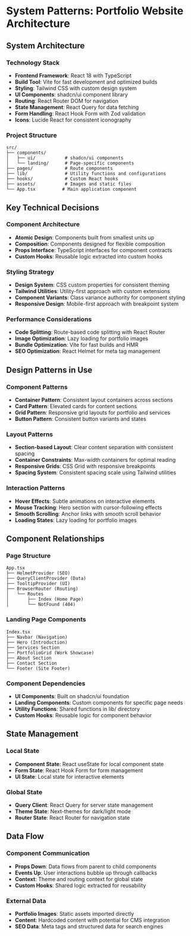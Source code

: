 # System Patterns: Portfolio Website Architecture

## System Architecture

### Technology Stack
- **Frontend Framework**: React 18 with TypeScript
- **Build Tool**: Vite for fast development and optimized builds
- **Styling**: Tailwind CSS with custom design system
- **UI Components**: shadcn/ui component library
- **Routing**: React Router DOM for navigation
- **State Management**: React Query for data fetching
- **Form Handling**: React Hook Form with Zod validation
- **Icons**: Lucide React for consistent iconography

### Project Structure
```
src/
├── components/
│   ├── ui/           # shadcn/ui components
│   └── landing/      # Page-specific components
├── pages/            # Route components
├── lib/              # Utility functions and configurations
├── hooks/            # Custom React hooks
├── assets/           # Images and static files
└── App.tsx          # Main application component
```

## Key Technical Decisions

### Component Architecture
- **Atomic Design**: Components built from smallest units up
- **Composition**: Components designed for flexible composition
- **Props Interface**: TypeScript interfaces for component contracts
- **Custom Hooks**: Reusable logic extracted into custom hooks

### Styling Strategy
- **Design System**: CSS custom properties for consistent theming
- **Tailwind Utilities**: Utility-first approach with custom extensions
- **Component Variants**: Class variance authority for component styling
- **Responsive Design**: Mobile-first approach with breakpoint system

### Performance Considerations
- **Code Splitting**: Route-based code splitting with React Router
- **Image Optimization**: Lazy loading for portfolio images
- **Bundle Optimization**: Vite for fast builds and HMR
- **SEO Optimization**: React Helmet for meta tag management

## Design Patterns in Use

### Component Patterns
- **Container Pattern**: Consistent layout containers across sections
- **Card Pattern**: Elevated cards for content sections
- **Grid Pattern**: Responsive grid layouts for portfolio and services
- **Button Pattern**: Consistent button variants and states

### Layout Patterns
- **Section-based Layout**: Clear content separation with consistent spacing
- **Container Constraints**: Max-width containers for optimal reading
- **Responsive Grids**: CSS Grid with responsive breakpoints
- **Spacing System**: Consistent spacing scale using Tailwind utilities

### Interaction Patterns
- **Hover Effects**: Subtle animations on interactive elements
- **Mouse Tracking**: Hero section with cursor-following effects
- **Smooth Scrolling**: Anchor links with smooth scroll behavior
- **Loading States**: Lazy loading for portfolio images

## Component Relationships

### Page Structure
```
App.tsx
├── HelmetProvider (SEO)
├── QueryClientProvider (Data)
├── TooltipProvider (UI)
├── BrowserRouter (Routing)
│   └── Routes
│       ├── Index (Home Page)
│       └── NotFound (404)
```

### Landing Page Components
```
Index.tsx
├── Navbar (Navigation)
├── Hero (Introduction)
├── Services Section
├── PortfolioGrid (Work Showcase)
├── About Section
├── Contact Section
└── Footer (Site Footer)
```

### Component Dependencies
- **UI Components**: Built on shadcn/ui foundation
- **Landing Components**: Custom components for specific page needs
- **Utility Functions**: Shared functions in lib/ directory
- **Custom Hooks**: Reusable logic for component behavior

## State Management

### Local State
- **Component State**: React useState for local component state
- **Form State**: React Hook Form for form management
- **UI State**: Local state for interactive elements

### Global State
- **Query Client**: React Query for server state management
- **Theme State**: Next-themes for dark/light mode
- **Router State**: React Router for navigation state

## Data Flow

### Component Communication
- **Props Down**: Data flows from parent to child components
- **Events Up**: User interactions bubble up through callbacks
- **Context**: Theme and routing context for global state
- **Custom Hooks**: Shared logic extracted for reusability

### External Data
- **Portfolio Images**: Static assets imported directly
- **Content**: Hardcoded content with potential for CMS integration
- **SEO Data**: Meta tags and structured data for search engines

